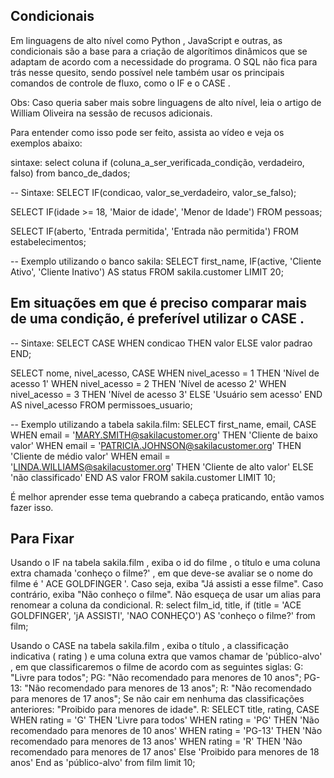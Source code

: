 ## Condicionais

Em linguagens de alto nível como Python , JavaScript e outras, as condicionais são a base para a criação de algorítimos dinâmicos que se adaptam de acordo com a necessidade do programa. O SQL não fica para trás nesse quesito, sendo possível nele também usar os principais comandos de controle de fluxo, como o IF e o CASE .

Obs: Caso queria saber mais sobre linguagens de alto nível, leia o artigo de William Oliveira na sessão de recusos adicionais.

Para entender como isso pode ser feito, assista ao vídeo e veja os exemplos abaixo:

sintaxe:
  select coluna if (coluna_a_ser_verificada_condição, verdadeiro, falso) from banco_de_dados;

-- Sintaxe:
SELECT IF(condicao, valor_se_verdadeiro, valor_se_falso);

SELECT IF(idade >= 18, 'Maior de idade', 'Menor de Idade')
FROM pessoas;

SELECT IF(aberto, 'Entrada permitida', 'Entrada não permitida')
FROM estabelecimentos;

-- Exemplo utilizando o banco sakila:
SELECT first_name, IF(active, 'Cliente Ativo', 'Cliente Inativo') AS status
FROM sakila.customer
LIMIT 20;


## Em situações em que é preciso comparar mais de uma condição, é preferível utilizar o CASE .

-- Sintaxe:
SELECT CASE
  WHEN condicao THEN valor
  ELSE valor padrao
END;

SELECT
    nome,
    nivel_acesso,
    CASE
        WHEN nivel_acesso = 1 THEN 'Nível de acesso 1'
        WHEN nivel_acesso = 2 THEN 'Nível de acesso 2'
        WHEN nivel_acesso = 3 THEN 'Nível de acesso 3'
        ELSE 'Usuário sem acesso'
    END AS nivel_acesso
FROM permissoes_usuario;

-- Exemplo utilizando a tabela sakila.film:
SELECT
    first_name,
    email,
    CASE
        WHEN email = 'MARY.SMITH@sakilacustomer.org' THEN 'Cliente de baixo valor'
        WHEN email = 'PATRICIA.JOHNSON@sakilacustomer.org' THEN 'Cliente de médio valor'
        WHEN email = 'LINDA.WILLIAMS@sakilacustomer.org' THEN 'Cliente de alto valor'
        ELSE 'não classificado'
    END AS valor
FROM sakila.customer
LIMIT 10;


É melhor aprender esse tema quebrando a cabeça praticando, então vamos fazer isso.

## Para Fixar

Usando o IF na tabela sakila.film , exiba o id do filme , o título e uma coluna extra chamada 'conheço o filme?' , em que deve-se avaliar se o nome do filme é ' ACE GOLDFINGER '. Caso seja, exiba "Já assisti a esse filme". Caso contrário, exiba "Não conheço o filme". Não esqueça de usar um alias para renomear a coluna da condicional.
R:
select 
	film_id, 
title, 
if
	(title = 'ACE GOLDFINGER', 'jA ASSISTI', 'NAO CONHEÇO') 
AS 
	'conheço o filme?'
from 
	film;


Usando o CASE na tabela sakila.film , exiba o título , a classificação indicativa ( rating ) e uma coluna extra que vamos chamar de 'público-alvo' , em que classificaremos o filme de acordo com as seguintes siglas:
G: "Livre para todos";
PG: "Não recomendado para menores de 10 anos";
PG-13: "Não recomendado para menores de 13 anos";
R: "Não recomendado para menores de 17 anos";
Se não cair em nenhuma das classificações anteriores: "Proibido para menores de idade".
R:
SELECT 
	title, 
    rating,
CASE
	WHEN rating = 'G' THEN 'Livre para todos'
    WHEN rating = 'PG' THEN 'Não recomendado para menores de 10 anos'
    WHEN rating = 'PG-13' THEN 'Não recomendado para menores de 13 anos'
    WHEN rating = 'R' THEN 'Não recomendado para menores de 17 anos'
Else 'Proibido para menores de 18 anos'
End as 'público-alvo'
from film
limit 10;
